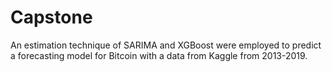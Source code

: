 # Capstone
An estimation technique of SARIMA and XGBoost were employed to predict a forecasting model for Bitcoin with a data from Kaggle from 2013-2019.
